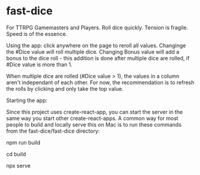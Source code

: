 # fast-dice
For TTRPG Gamemasters and Players. Roll dice quickly. Tension is fragile. Speed is of the essence.

Using the app: click anywhere on the page to reroll all values. Changinge the #Dice value will roll multiple dice. Changing Bonus value will add a bonus to the dice roll - this addition is done after multiple dice are rolled, if #Dice value is more than 1.

When multiple dice are rolled (#Dice value > 1), the values in a column aren't independant of each other. For now, the recommendation is to refresh the rolls by clicking and only take the top value.

 
Starting the app:

Since this project uses create-react-app, you can start the server in the same way you start other create-react-apps. A common way for most people to build and locally serve this on Mac is to run these commands from the fast-dice/fast-dice directory:

npm run build

cd build

npx serve
